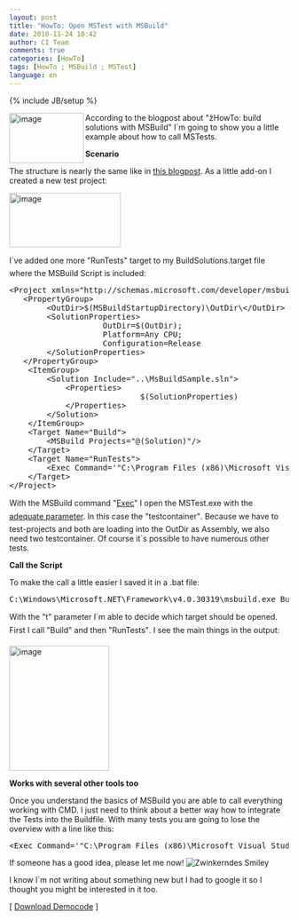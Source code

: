 ```yaml
---
layout: post
title: "HowTo: Open MSTest with MSBuild"
date: 2010-11-24 10:42
author: CI Team
comments: true
categories: [HowTo]
tags: [HowTo ; MSBuild ; MSTest]
language: en
---
```

{% include JB/setup %}


<p><img title="image" border="0" alt="image" align="left" src="{{BASE_PATH}}/assets/wp-images-de/image_thumb248.png" width="134" height="90" />According to the blogpost about "žHowTo: build solutions with MSBuild" I´m going to show you a little example about how to call MSTests. </p>  
  
  

<p><b>Scenario</b></p>  

<p>The structure is nearly the same like in <a href="{{BASE_PATH}}/2010/11/12/howto-build-msbuild-solutions/">this blogpost</a>. As a little add-on I created a new test project:</p>
<p><a href="{{BASE_PATH}}/assets/wp-images-en/image97.png"><img style="background-image: none; border-right-width: 0px; padding-left: 0px; padding-right: 0px; display: inline; border-top-width: 0px; border-bottom-width: 0px; border-left-width: 0px; padding-top: 0px" title="image" border="0" alt="image" src="{{BASE_PATH}}/assets/wp-images-en/image_thumb6.png" width="201" height="98" /></a></p>
<p>I´ve added one more "RunTests" target to my BuildSolutions.target file where the MSBuild Script is included:</p>  <div style="padding-bottom: 0px; margin: 0px; padding-left: 0px; padding-right: 0px; display: inline; float: none; padding-top: 0px" id="scid:812469c5-0cb0-4c63-8c15-c81123a09de7:517b6026-376b-4cbb-b5f3-5cd2af91ab16" class="wlWriterEditableSmartContent"><pre name="code" class="c#">&lt;Project xmlns="http://schemas.microsoft.com/developer/msbuild/2003" DefaultTargets="Build"&gt;
   &lt;PropertyGroup&gt;
		&lt;OutDir&gt;$(MSBuildStartupDirectory)\OutDir\&lt;/OutDir&gt;
		&lt;SolutionProperties&gt;
					OutDir=$(OutDir);
					Platform=Any CPU;
					Configuration=Release
		&lt;/SolutionProperties&gt;
   &lt;/PropertyGroup&gt;
	&lt;ItemGroup&gt;
		&lt;Solution Include="..\MsBuildSample.sln"&gt;
			&lt;Properties&gt;
							$(SolutionProperties)
			&lt;/Properties&gt;
		&lt;/Solution&gt;
	&lt;/ItemGroup&gt;
	&lt;Target Name="Build"&gt;
		&lt;MSBuild Projects="@(Solution)"/&gt;
	&lt;/Target&gt;
	&lt;Target Name="RunTests"&gt;
		&lt;Exec Command='"C:\Program Files (x86)\Microsoft Visual Studio 10.0\Common7\IDE\mstest.exe" /testcontainer:"$(MSBuildStartupDirectory)\OutDir\MsBuildSample.WebApp.Tests.dll" /testcontainer:"$(MSBuildStartupDirectory)\OutDir\AnotherTestProject.dll"' /&gt;
	&lt;/Target&gt;
&lt;/Project&gt;</pre></div>

<p>With the MSBuild command "<a href="http://msdn.microsoft.com/en-us/library/x8zx72cd.aspx">Exec</a>" I open the MSTest.exe with the <a href="http://msdn.microsoft.com/en-us/library/ms182489(VS.80).aspx">adequate parameter</a>. In this case the "testcontainer". Because we have to test-projects and both are loading into the OutDir as Assembly, we also need two testcontainer. Of course it´s possible to have numerous other tests.</p>

<p><b>Call the Script</b></p>




<p>To make the call a little easier I saved it in a .bat file:</p>

<div style="padding-bottom: 0px; margin: 0px; padding-left: 0px; padding-right: 0px; display: inline; float: none; padding-top: 0px" id="scid:812469c5-0cb0-4c63-8c15-c81123a09de7:e2001e7c-3b8c-4f82-a3f7-076272233afc" class="wlWriterEditableSmartContent"><pre name="code" class="c#">C:\Windows\Microsoft.NET\Framework\v4.0.30319\msbuild.exe Buildsolution.targets /t:Build,RunTests</pre></div>

<p>With the "t" parameter I´m able to decide which target should be opened. First I call "Build" and then "RunTests". I see the main things in the output:</p>

<p><img title="image" border="0" alt="image" src="{{BASE_PATH}}/assets/wp-images-de/image_thumb250.png" width="180" height="225" /></p>

<p><b>Works with several other tools too</b></p>




<p>Once you understand the basics of MSBuild you are able to call everything working with CMD. I just need to think about a better way how to integrate the Tests into the Buildfile. With many tests you are going to lose the overview with a line like this:</p>

<div style="padding-bottom: 0px; margin: 0px; padding-left: 0px; padding-right: 0px; display: inline; float: none; padding-top: 0px" id="scid:812469c5-0cb0-4c63-8c15-c81123a09de7:089a6206-1300-45a3-944b-9d407f72fccb" class="wlWriterEditableSmartContent"><pre name="code" class="c#">&lt;Exec Command='"C:\Program Files (x86)\Microsoft Visual Studio 10.0\Common7\IDE\mstest.exe" /testcontainer:"$(MSBuildStartupDirectory)\OutDir\MsBuildSample.WebApp.Tests.dll" /testcontainer:"$(MSBuildStartupDirectory)\OutDir\AnotherTestProject.dll"' /&gt;</pre></div>

<p>If someone has a good idea, please let me now! <img style="border-bottom-style: none; border-right-style: none; border-top-style: none; border-left-style: none" class="wlEmoticon wlEmoticon-winkingsmile" alt="Zwinkerndes Smiley" src="{{BASE_PATH}}/assets/wp-images-en/wlEmoticon-winkingsmile3.png" /></p>

<p>I know I´m not writing about something new but I had to google it so I thought you might be interested in it too. </p>

<p>[ <a href="{{BASE_PATH}}/assets/files/democode/msbuildsamplemstest/msbuildsamplemstest.zip">Download Democode</a> ]</p>
